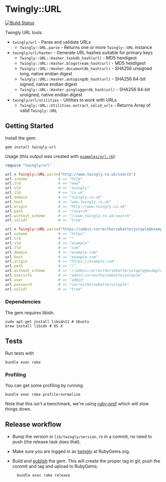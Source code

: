 # Twingly::URL

[![Build Status](https://travis-ci.org/twingly/twingly-url.svg?branch=master)](https://travis-ci.org/twingly/twingly-url)

Twingly URL tools.

* `twingly/url` - Parse and validate URLs
    * `Twingly::URL.parse` - Returns one or more `Twingly::URL` instance
* `twingly/url/hasher` - Generate URL hashes suitable for primary keys
    * `Twingly::URL::Hasher.taskdb_hash(url)` - MD5 hexdigest
    * `Twingly::URL::Hasher.blogstream_hash(url)` - MD5 hexdigest
    * `Twingly::URL::Hasher.documentdb_hash(url)` - SHA256 unsigned long, native endian digest
    * `Twingly::URL::Hasher.autopingdb_hash(url)` - SHA256 64-bit signed, native endian digest
    * `Twingly::URL::Hasher.pingloggerdb_hash(url)` - SHA256 64-bit unsigned, native endian digest
* `twingly/url/utilities` - Utilities to work with URLs
    * `Twingly::URL::Utilities.extract_valid_urls` - Returns Array of valid `Twingly::URL`

## Getting Started

Install the gem:

    gem install twingly-url

Usage (this output was created with [`examples/url.rb`](examples/url.rb)):

```ruby
require "twingly/url"

url = Twingly::URL.parse("http://www.twingly.co.uk/search")
url.scheme              # => "http"
url.trd                 # => "www"
url.sld                 # => "twingly"
url.tld                 # => "co.uk"
url.domain              # => "twingly.co.uk"
url.host                # => "www.twingly.co.uk"
url.origin              # => "http://www.twingly.co.uk"
url.path                # => "/search"
url.without_scheme      # => "//www.twingly.co.uk/search"
url.valid?              # => "true"

url = Twingly::URL.parse("https://admin:correcthorsebatterystaple@example.com/")
url.scheme              # => "https"
url.trd                 # => ""
url.sld                 # => "example"
url.tld                 # => "com"
url.domain              # => "example.com"
url.host                # => "example.com"
url.origin              # => "https://example.com"
url.path                # => "/"
url.without_scheme      # => "//admin:correcthorsebatterystaple@example.com/"
url.userinfo            # => "admin:correcthorsebatterystaple"
url.user                # => "admin"
url.password            # => "correcthorsebatterystaple"
url.valid?              # => "true"
```

### Dependencies

The gem requires libidn.

    sudo apt-get install libidn11 # Ubuntu
    brew install libidn # OS X

## Tests

Run tests with

    bundle exec rake

### Profiling

You can get some profiling by running

    bundle exec rake profile:normalize

Note that this isn't a benchmark, we're using [ruby-prof] which will slow things down.

## Release workflow

* Bump the version in `lib/twingly/version.rb` in a commit, no need to push (the release task does that).

* Make sure you are logged in as [twingly][twingly-rubygems] at RubyGems.org.

* Build and [publish](http://guides.rubygems.org/publishing/) the gem. This will create the proper tag in git, push the commit and tag and upload to RubyGems.

        bundle exec rake release

[twingly-rubygems]: https://rubygems.org/profiles/twingly
[ruby-prof]: http://ruby-prof.rubyforge.org/
